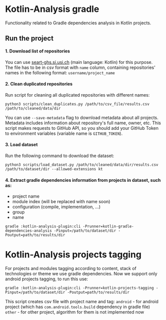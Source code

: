 # Kotlin-Analysis gradle

Functionality related to Gradle dependencies analysis in Kotlin projects.

## Run the project

#### 1. Download list of repositories

You can use [seart-ghs.si.usi.ch]( https://seart-ghs.si.usi.ch/) (main language: Kotlin) for this purpose. The file has
to be in csv format with ```name``` column, containing repositories' names in the following
format: ```username/project_name```

#### 2. Clean duplicated repositories

Run script for cleaning all duplicated repositories with different names:

``` shell script
python3 scripts/clean_duplicates.py /path/to/csv_file/results.csv /path/to/cleaned/data/dir
```

You can use ```--save-metadata``` flag to download metadata about all projects. Metadata includes information about
repository's full name, owner, etc. This script makes requests to GitHub API, so you should add your GitHub Token to
environment variables (variable name is ```GITHUB_TOKEN```).

#### 3. Load dataset

Run the following command to download the dataset:

``` 
python3 scripts/load_dataset.py /path/to/cleaned/data/dir/results.csv /path/to/dataset/dir --allowed-extensions kt
```

#### 4. Extract gradle dependencies information from projects in dataset, such as:

* project name
* module index (will be replaced with name soon)
* configuration (compile, implementation, ...)
* group
* name

``` 
gradle :kotlin-analysis-plugin:cli -Prunner=kotlin-gradle-dependencies-analysis -Pinput=/path/to/dataset/dir -Poutput=path/to/results/dir
```

# Kotlin-Analysis projects tagging

For projects and modules tagging according to content, stack of technologies or theme we use gradle dependencies. Now we
support only android projects tagging, to run this use:

``` 
gradle :kotlin-analysis-plugin:cli -Prunner=kotlin-projects-tagging -Pinput=/path/to/dataset/dir -Poutput=path/to/results/dir
```

This script creates csv file with project name and tag:
`android` - for android project (which has `com.android.tools.build` dependency in gradle file)
`other` - for other project, algorithm for them is not implemented now
